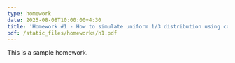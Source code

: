 ```yaml
---
type: homework
date: 2025-08-08T10:00:00+4:30
title: 'Homework #1 - How to simulate uniform 1/3 distribution using coin tosses?'
pdf: /static_files/homeworks/h1.pdf
---
```


This is a sample homework.
